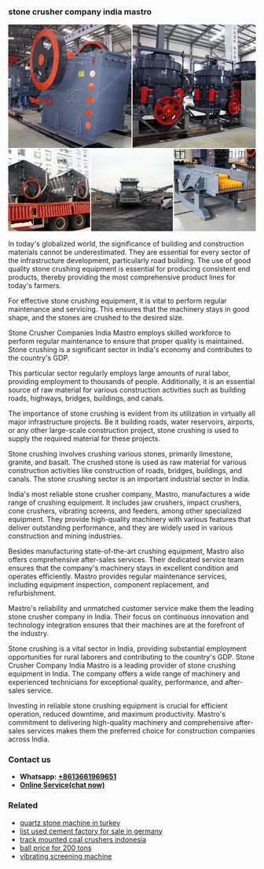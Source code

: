 <h3>stone crusher company india mastro</h3><img src='1703042517.jpg' alt=''><p>In today's globalized world, the significance of building and construction materials cannot be underestimated. They are essential for every sector of the infrastructure development, particularly road building. The use of good quality stone crushing equipment is essential for producing consistent end products, thereby providing the most comprehensive product lines for today's farmers.</p><p>For effective stone crushing equipment, it is vital to perform regular maintenance and servicing. This ensures that the machinery stays in good shape, and the stones are crushed to the desired size.</p><p>Stone Crusher Companies India Mastro employs skilled workforce to perform regular maintenance to ensure that proper quality is maintained. Stone crushing is a significant sector in India's economy and contributes to the country's GDP.</p><p>This particular sector regularly employs large amounts of rural labor, providing employment to thousands of people. Additionally, it is an essential source of raw material for various construction activities such as building roads, highways, bridges, buildings, and canals.</p><p>The importance of stone crushing is evident from its utilization in virtually all major infrastructure projects. Be it building roads, water reservoirs, airports, or any other large-scale construction project, stone crushing is used to supply the required material for these projects.</p><p>Stone crushing involves crushing various stones, primarily limestone, granite, and basalt. The crushed stone is used as raw material for various construction activities like construction of roads, bridges, buildings, and canals. The stone crushing sector is an important industrial sector in India.</p><p>India's most reliable stone crusher company, Mastro, manufactures a wide range of crushing equipment. It includes jaw crushers, impact crushers, cone crushers, vibrating screens, and feeders, among other specialized equipment. They provide high-quality machinery with various features that deliver outstanding performance, and they are widely used in various construction and mining industries.</p><p>Besides manufacturing state-of-the-art crushing equipment, Mastro also offers comprehensive after-sales services. Their dedicated service team ensures that the company's machinery stays in excellent condition and operates efficiently. Mastro provides regular maintenance services, including equipment inspection, component replacement, and refurbishment.</p><p>Mastro's reliability and unmatched customer service make them the leading stone crusher company in India. Their focus on continuous innovation and technology integration ensures that their machines are at the forefront of the industry.</p><p>Stone crushing is a vital sector in India, providing substantial employment opportunities for rural laborers and contributing to the country's GDP. Stone Crusher Company India Mastro is a leading provider of stone crushing equipment in India. The company offers a wide range of machinery and experienced technicians for exceptional quality, performance, and after-sales service.</p><p>Investing in reliable stone crushing equipment is crucial for efficient operation, reduced downtime, and maximum productivity. Mastro's commitment to delivering high-quality machinery and comprehensive after-sales services makes them the preferred choice for construction companies across India.</p><h3>Contact us</h3><ul><li><strong>Whatsapp:&nbsp;<a href="https://wa.me/8613661969651">+8613661969651</a></strong></li><li><a href="https://swt.shibang-china.com/?git&amp;zhl&amp;stone crusher company india mastro"><strong>Online Service(chat now)</strong></a></li></ul><h3>Related</h3><ul><li><a href='quartz stone machine in turkey.md'>quartz stone machine in turkey</a></li><li><a href='list used cement factory for sale in germany.md'>list used cement factory for sale in germany</a></li><li><a href='track mounted coal crushers indonesia.md'>track mounted coal crushers indonesia</a></li><li><a href='ball price for 200 tons.md'>ball price for 200 tons</a></li><li><a href='vibrating screening machine.md'>vibrating screening machine</a></li></ul>